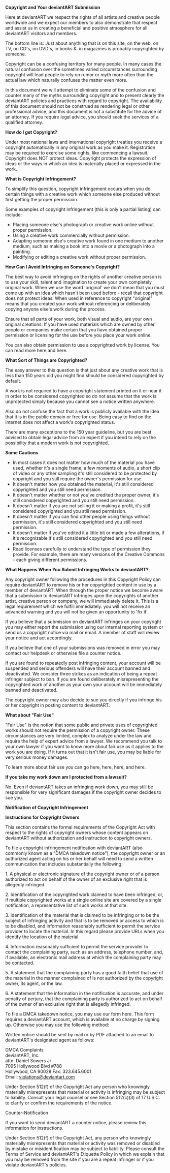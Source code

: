   

**Copyright and Your deviantART Submission**

Here at deviantART we respect the rights of all artists and creative people worldwide and we expect our members to also demonstrate that respect and assist us in creating a beneficial and positive atmosphere for all deviantART visitors and members.

The bottom line is: Just about anything that is on this site, on the web, on TV, on CD's, on DVD's, in books &. in magazines is probably copyrighted by someone.

Copyright can be a confusing territory for many people. In many cases the natural confusion over the sometimes varied circumstances surrounding copyright will lead people to rely on rumor or myth more often than the actual law which naturally confuses the matter even more.

In this document we will attempt to eliminate some of the confusion and counter many of the myths surrounding copyright and to present clearly the deviantART policies and practices with regard to copyright. The availability of this document should not be construed as rendering legal or other professional advice, and this document is not a substitute for the advice of an attorney. If you require legal advice, you should seek the services of a qualified attorney.

  

**How do I get Copyright?**

Under most national laws and international copyright treaties you receive a copyright automatically in any original work as you make it. Registration may be required to exercise some rights, like commencing a lawsuit. Copyright does NOT protect ideas. Copyright protects the expression of ideas or the ways in which an idea is materially placed or expressed in the work.

  

**What is Copyright Infringement?**

To simplify this question, copyright infringement occurs when you do certain things with a creative work which someone else produced without first getting the proper permission.

Some examples of copyright infringement (this is only a partial listing) can include:

*   Placing someone else's photograph or creative work online without proper permission.
*   Using a creative work commercially without permission.
*   Adapting someone else's creative work found in one medium to another medium, such as making a book into a movie or a photograph into a painting.
*   Modifying or editing a creative work without proper permission.

  

**How Can I Avoid Infringing on Someone's Copyright?**

The best way to avoid infringing on the rights of another creative person is to use your skill, talent and imagination to create your own completely original work. When we use the word 'original' we don't mean that you must come up with an idea which hasn't been used before - recall that copyright does not protect ideas. When used in reference to copyright "original" means that you created your work without referencing or deliberately copying anyone else's work during the process.

Ensure that all parts of your work, both visual and audio, are your own original creations. If you have used materials which are owned by other people or companies make certain that you have obtained proper permission or licensing for the use before you place your work online.

You can also obtain permission to use a copyrighted work by license. You can read more here and here.

  

**What Sort of Things are Copyrighted?**

The easy answer to this question is that just about any creative work that is less than 150 years old you might find should be considered copyrighted by default.

A work is not required to have a copyright statement printed on it or near it in order to be considered copyrighted so do not assume that the work is unprotected simply because you cannot see a notice written anywhere.

Also do not confuse the fact that a work is publicly available with the idea that it is in the public domain or free for use. Being easy to find on the internet does not affect a work's copyrighted status.

There are many exceptions to the 150 year guideline, but you are best advised to obtain legal advice from an expert if you intend to rely on the possibility that a modern work is not copyrighted.

  

**Some Cautions**

*   In most cases it does not matter how much of the material you have used, whether it's a single frame, a few moments of audio, a short clip of video or any other sampling it's still considered to be protected by copyright and you still require the owner's permission for use.
*   It doesn't matter how you obtained the material, it's still considered copyrighted and you still need permission.
*   It doesn't matter whether or not you've credited the proper owner, it's still considered copyrighted and you still need permission.
*   It doesn't matter if you are not selling it or making a profit, it's still considered copyrighted and you still need permission.
*   It doesn't matter if you can find other people using things without permission, it's still considered copyrighted and you still need permission.
*   It doesn't matter if you've edited it a little bit or made a few alterations, if it's recognizable it's still considered copyrighted and you still need permission.
*   Read licenses carefully to understand the type of permission they provide. For example, there are many versions of the Creative Commons - each giving different permissions.

  

**What Happens When You Submit Infringing Works to deviantART?**

Any copyright owner following the procedures in this Copyright Policy can require deviantART to remove his or her copyrighted content in use by a member of deviantART. When through the proper notice we become aware that a submission to deviantART infringes upon the copyrights of another artist, creative person or company, we will immediately delete it. This is a legal requirement which we fulfill immediately. you will not receive an advanced warning and you will not be given an opportunity to 'fix it'.

If you believe that a submission on deviantART infringes on your copyright you may either report the submission using our internal reporting system or send us a copyright notice via mail or email. A member of staff will review your notice and act accordingly.

If you believe that one of your submissions was removed in error you may contact our helpdesk or otherwise file a counter notice.

If you are found to repeatedly post infringing content, your account will be suspended and serious offenders will have their account banned and deactivated. We consider three strikes as an indication of being a repeat infringer subject to ban. If you are found deliberately misrepresenting the copyrighted work of another as your own your account will be immediately banned and deactivated.

The copyright owner may also decide to sue you directly if you infringe his or her copyright in posting content to deviantART.  

**What about "Fair Use"**

"Fair Use" is the notion that some public and private uses of copyrighted works should not require the permission of a copyright owner. These circumstances are very limited, complex to analyze under the law and require the help of expert advice from a lawyer. We recommend you talk to your own lawyer if you want to know more about fair use as it applies to the work you are doing. If it turns out that it isn't fair use, you may be liable for very serious money damages.

To learn more about fair use you can go here, here, here, and here.

  

**If you take my work down am I protected from a lawsuit?**

No. Even if deviantART takes an infringing work down, you may still be responsible for very significant damages if the copyright owner decides to sue you.

  

**Notification of Copyright Infringement**

**Instructions for Copyright Owners**

This section contains the formal requirements of the Copyright Act with respect to the rights of copyright owners whose content appears on deviantART without authorization and instruction to copyright owners.

To file a copyright infringement notification with deviantART (also commonly known as a "DMCA takedown notice"), the copyright owner or an authorized agent acting on his or her behalf will need to send a written communication that includes substantially the following:

1\. A physical or electronic signature of the copyright owner or of a person authorized to act on behalf of the owner of an exclusive right that is allegedly infringed.

2\. Identification of the copyrighted work claimed to have been infringed, or, if multiple copyrighted works at a single online site are covered by a single notification, a representative list of such works at that site.

3\. Identification of the material that is claimed to be infringing or to be the subject of infringing activity and that is to be removed or access to which is to be disabled, and information reasonably sufficient to permit the service provider to locate the material. In this regard please provide URLs when you identify the location of the material.

4\. Information reasonably sufficient to permit the service provider to contact the complaining party, such as an address, telephone number, and, if available, an electronic mail address at which the complaining party may be contacted.

5\. A statement that the complaining party has a good faith belief that use of the material in the manner complained of is not authorized by the copyright owner, its agent, or the law.

6\. A statement that the information in the notification is accurate, and under penalty of perjury, that the complaining party is authorized to act on behalf of the owner of an exclusive right that is allegedly infringed.

  

To file a DMCA takedown notice, you may use our form here. This form requires a deviantART account, which is available at no charge by signing up. Otherwise you may use the following method:

Written notice should be sent by mail or by PDF attached to an email to deviantART's designated agent as follows:

DMCA Complaints  
deviantART, Inc.  
attn. Daniel Sowers Jr  
7095 Hollywood Blvd #788  
Hollywood, CA 90028 Fax: 323.645.6001  
Email: violations@deviantart.com

Under Section 512(f) of the Copyright Act any person who knowingly materially misrepresents that material or activity is infringing may be subject to liability. Consult your legal counsel or see Section 512(c)(3) of 17 U.S.C. to clarify or confirm the requirements of the notice.

  

Counter-Notification

If you want to send deviantART a counter notice, please review this information for instructions.

Under Section 512(f) of the Copyright Act, any person who knowingly materially misrepresents that material or activity was removed or disabled by mistake or misidentification may be subject to liability. Please consult the Terms of Service and deviantART's Etiquette Policy in which we explain that you may be removed from the site if you are a repeat infringer or if you violate deviantART's policies.